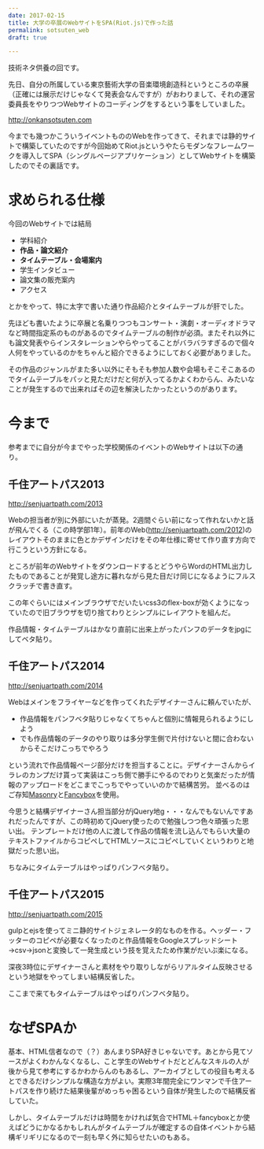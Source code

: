 ```yaml
---
date: 2017-02-15
title: 大学の卒展のWebサイトをSPA(Riot.js)で作った話
permalink: sotsuten_web
draft: true

---
```


技術ネタ供養の回です。

先日、自分の所属している東京藝術大学の音楽環境創造科というところの卒展（正確には展示だけじゃなくて発表会なんですが）がおわりまして、それの運営委員長をやりつつWebサイトのコーディングをするという事をしていました。

<http://onkansotsuten.com>

今までも幾つかこういうイベントもののWebを作ってきて、それまでは静的サイトで構築していたのですが今回始めてRiot.jsというやたらモダンなフレームワークを導入してSPA（シングルページアプリケーション）としてWebサイトを構築したのでその裏話です。

<!--more-->

# 求められる仕様

今回のWebサイトでは結局

- 学科紹介
- **作品・論文紹介**
- **タイムテーブル・会場案内**
- 学生インタビュー
- 論文集の販売案内
- アクセス

とかをやって、特に太字で書いた通り作品紹介とタイムテーブルが肝でした。

先ほども書いたように卒展と名乗りつつもコンサート・演劇・オーディオドラマなど時間指定系のものがあるのでタイムテーブルの制作が必須。またそれ以外にも論文発表やらインスタレーションやらやってることがバラバラすぎるので個々人何をやっているのかをちゃんと紹介できるようにしておく必要がありました。

その作品のジャンルがまた多い以外にそもそも参加人数や会場もそこそこあるのでタイムテーブルをパッと見ただけだと何が入ってるかよくわからん、みたいなことが発生するので出来ればその辺を解決したかったというのがあります。

# 今まで

参考までに自分が今までやった学校関係のイベントのWebサイトは以下の通り。

## 千住アートパス2013

<http://senjuartpath.com/2013>

Webの担当者が別に外部にいたが蒸発。2週間ぐらい前になって作れないかと話が飛んでくる（この時学部1年）。前年のWeb(<http://senjuartpath.com/2012>)のレイアウトそのままに色とかデザインだけをその年仕様に寄せて作り直す方向で行こうという方針になる。

ところが前年のWebサイトをダウンロードするとどうやらWordのHTML出力したものであることが発覚し途方に暮れながら見た目だけ同じになるようにフルスクラッチで書き直す。

この年ぐらいにはメインブラウザでだいたいcss3のflex-boxが効くようになっていたので旧ブラウザを切り捨てわりとシンプルにレイアウトを組んだ。

作品情報・タイムテーブルはかなり直前に出来上がったパンフのデータをjpgにしてベタ貼り。

## 千住アートパス2014

<http://senjuartpath.com/2014>

Webはメインをフライヤーなどを作ってくれたデザイナーさんに頼んでいたが、

- 作品情報をパンフベタ貼りじゃなくてちゃんと個別に情報見られるようにしよう
- でも作品情報のデータのやり取りは多分学生側で片付けないと間に合わないからそこだけこっちでやろう

という流れで作品情報ページ部分だけを担当することに。デザイナーさんからイラレのカンプだけ貰って実装はこっち側で勝手にやるのでわりと気楽だったが情報のアップロードをどこまでこっちでやっていいのかで結構苦労。
並べるのはご存知[Masonry](http://masonry.desandro.com/)と[Fancybox](http://fancyapps.com/fancybox/)を使用。

今思うと結構デザイナーさん担当部分がjQuery地g・・・なんでもないんですあれだったんですが、この時初めてjQuery使ったので勉強しつつ色々頑張った思い出。
テンプレートだけ他の人に渡して作品の情報を流し込んでもらい大量のテキストファイルからコピペしてHTMLソースにコピペしていくというわりと地獄だった思い出。

ちなみにタイムテーブルはやっぱりパンフベタ貼り。

## 千住アートパス2015

<http://senjuartpath.com/2015>

gulpとejsを使ってミニ静的サイトジェネレータ的なものを作る。ヘッダー・フッターのコピペが必要なくなったのと作品情報をGoogleスプレッドシート→csv→jsonと変換して一発生成という技を覚えたため作業がだいぶ楽になる。

深夜3時位にデザイナーさんと素材をやり取りしながらリアルタイム反映させるという地獄をやってしまい結構反省した。

ここまで来てもタイムテーブルはやっぱりパンフベタ貼り。

# なぜSPAか

基本、HTML信者なので（？）あんまりSPA好きじゃないです。あとから見てソースがよくわかんなくなるし、こと学生のWebサイトだとどんなスキルの人が後から見て参考にするかわからんのもあるし、アーカイブとしての役目も考えるとできるだけシンプルな構造な方がよい。実際3年間完全にワンマンで千住アートパスを作り続けた結果後輩がめっちゃ困るという自体が発生したので結構反省していた。

しかし、タイムテーブルだけは時間をかければ気合でHTML＋fancyboxとか使えばどうにかなるかもしれんがタイムテーブルが確定するの自体イベントから結構ギリギリになるので一刻も早く外に知らせたいのもある。
